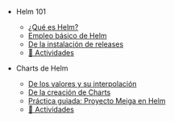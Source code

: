 - Helm 101
  - [¿Qué es Helm?](./01_helm_101/01_que_es_helm.md)
  - [Empleo básico de Helm](./01_helm_101/02_empleo_basico_helm.md)
  - [De la instalación de releases](./01_helm_101/03_de_la_instalacion_de_releases.md)
  - [📝 Actividades](./00_actividades/01_modulo_1.md)

- Charts de Helm
  - [De los valores y su interpolación](./02_helm_charts/01_valores_y_su_interpolacion.md)
  - [De la creación de Charts](./02_helm_charts/02_creacion_de_charts.md)  
  - [Práctica guiada: Proyecto Meiga en Helm](./02_helm_charts/03_practica_guiada_meiga.md)
  - [📝 Actividades](./00_actividades/02_modulo_2.md)


